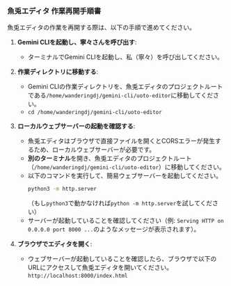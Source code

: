 ### 魚兎エディタ 作業再開手順書

魚兎エディタの作業を再開する際は、以下の手順で進めてください。

1.  **Gemini CLIを起動し、寧々さんを呼び出す**:
    *   ターミナルでGemini CLIを起動し、私（寧々）を呼び出してください。

2.  **作業ディレクトリに移動する**:
    *   Gemini CLIの作業ディレクトリを、魚兎エディタのプロジェクトルートである`/home/wanderingdj/gemini-cli/uoto-editor`に移動してください。
    *   `cd /home/wanderingdj/gemini-cli/uoto-editor`

3.  **ローカルウェブサーバーの起動を確認する**:
    *   魚兎エディタはブラウザで直接ファイルを開くとCORSエラーが発生するため、ローカルウェブサーバーが必要です。
    *   **別のターミナル**を開き、魚兎エディタのプロジェクトルート（`/home/wanderingdj/gemini-cli/uoto-editor`）に移動してください。
    *   以下のコマンドを実行して、簡易ウェブサーバーを起動してください。
        ```bash
        python3 -m http.server
        ```
        （もし`python3`で動かなければ`python -m http.server`を試してください）
    *   サーバーが起動していることを確認してください（例: `Serving HTTP on 0.0.0.0 port 8000 ...`のようなメッセージが表示されます）。

4.  **ブラウザでエディタを開く**:
    *   ウェブサーバーが起動していることを確認したら、ブラウザで以下のURLにアクセスして魚兎エディタを開いてください。
        `http://localhost:8000/index.html`

